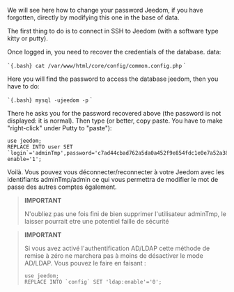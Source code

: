 We will see here how to change your password Jeedom, if you
have forgotten, directly by modifying this one in the base of
data.

The first thing to do is to connect in SSH to Jeedom (with a
software type kitty or putty).

Once logged in, you need to recover the credentials of the database.
data:

`` `{.bash}
cat /var/www/html/core/config/common.config.php
`` `

Here you will find the password to access the database
jeedom, then you have to do:

`` `{.bash}
mysql -ujeedom -p
`` `

There he asks you for the password recovered above (the password
is not displayed: it is normal). Then type (or better,
copy paste. You have to make "right-click" under Putty to "paste"):

``` {.bash}
use jeedom;
REPLACE INTO user SET `login`='adminTmp',password='c7ad44cbad762a5da0a452f9e854fdc1e0e7a52a38015f23f3eab1d80b931dd472634dfac71cd34ebc35d16ab7fb8a90c81f975113d6c7538dc69dd8de9077ec',profils='admin', enable='1';
```

Voilà. Vous pouvez vous déconnecter/reconnecter à votre Jeedom avec les
identifiants adminTmp/admin ce qui vous permettra de modifier le mot de
passe des autres comptes également.

>**IMPORTANT**
>
>N'oubliez pas une fois fini de bien supprimer l'utilisateur adminTmp, le laisser pourrait etre une potentiel faille de sécurité

>**IMPORTANT**
>
> Si vous avez activé l'authentification AD/LDAP cette méthode de remise à zéro ne marchera pas à moins de désactiver le mode AD/LDAP. Vous pouvez le faire en faisant : 
>``` {.bash}
>use jeedom;
>REPLACE INTO `config` SET 'ldap:enable'='0';
>```
